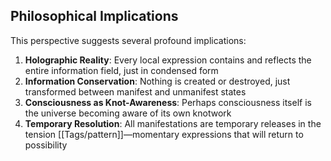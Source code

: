 ## Philosophical Implications

This perspective suggests several profound implications:

1. **Holographic Reality**: Every local expression contains and reflects the entire information field, just in condensed form
2. **Information Conservation**: Nothing is created or destroyed, just transformed between manifest and unmanifest states
3. **Consciousness as Knot-Awareness**: Perhaps consciousness itself is the universe becoming aware of its own knotwork
4. **Temporary Resolution**: All manifestations are temporary releases in the tension [[Tags/pattern]]—momentary expressions that will return to possibility